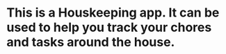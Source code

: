 # This is a Houskeeping app. It can be used to help you track your chores and tasks around the house. 
